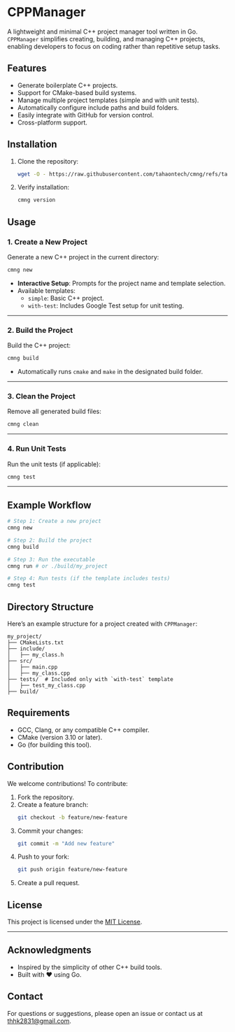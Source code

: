 # CPPManager

A lightweight and minimal C++ project manager tool written in Go. `CPPManager` simplifies creating, building, and managing C++ projects, enabling developers to focus on coding rather than repetitive setup tasks.

## Features

- Generate boilerplate C++ projects.
- Support for CMake-based build systems.
- Manage multiple project templates (simple and with unit tests).
- Automatically configure include paths and build folders.
- Easily integrate with GitHub for version control.
- Cross-platform support.

## Installation

1. Clone the repository:
   ```bash
   wget -O - https://raw.githubusercontent.com/tahaontech/cmng/refs/tags/v1/scripts/install.sh | sh
   ```

2. Verify installation:
   ```bash
   cmng version
   ```

## Usage

### 1. Create a New Project
Generate a new C++ project in the current directory:
```bash
cmng new
```
- **Interactive Setup**: Prompts for the project name and template selection.
- Available templates:
  - `simple`: Basic C++ project.
  - `with-test`: Includes Google Test setup for unit testing.

---

### 2. Build the Project
Build the C++ project:
```bash
cmng build
```
- Automatically runs `cmake` and `make` in the designated build folder.

---

### 3. Clean the Project
Remove all generated build files:
```bash
cmng clean
```

---

### 4. Run Unit Tests
Run the unit tests (if applicable):
```bash
cmng test
```

---

## Example Workflow

```bash
# Step 1: Create a new project
cmng new

# Step 2: Build the project
cmng build

# Step 3: Run the executable
cmng run # or ./build/my_project

# Step 4: Run tests (if the template includes tests)
cmng test
```

## Directory Structure

Here’s an example structure for a project created with `CPPManager`:

```plaintext
my_project/
├── CMakeLists.txt
├── include/
│   ├── my_class.h
├── src/
│   ├── main.cpp
│   ├── my_class.cpp
├── tests/  # Included only with `with-test` template
│   ├── test_my_class.cpp
├── build/
```

## Requirements

- GCC, Clang, or any compatible C++ compiler.
- CMake (version 3.10 or later).
- Go (for building this tool).

## Contribution

We welcome contributions! To contribute:

1. Fork the repository.
2. Create a feature branch:
   ```bash
   git checkout -b feature/new-feature
   ```
3. Commit your changes:
   ```bash
   git commit -m "Add new feature"
   ```
4. Push to your fork:
   ```bash
   git push origin feature/new-feature
   ```
5. Create a pull request.

## License

This project is licensed under the [MIT License](LICENSE).

---

## Acknowledgments

- Inspired by the simplicity of other C++ build tools.
- Built with ❤️ using Go.

## Contact

For questions or suggestions, please open an issue or contact us at [thhk2831@gmail.com](mailto:thhk2831@gmail.com).
